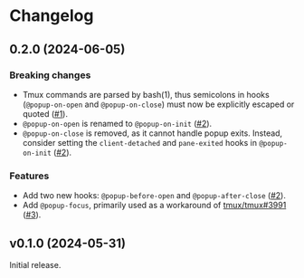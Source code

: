 # Changelog

## 0.2.0 (2024-06-05)

### Breaking changes

- Tmux commands are parsed by bash(1), thus semicolons in hooks (`@popup-on-open` and `@popup-on-close`) must now be explicitly escaped or quoted ([#1](https://github.com/loichyan/tmux-toggle-popup/pull/1)).
- `@popup-on-open` is renamed to `@popup-on-init` ([#2](https://github.com/loichyan/tmux-toggle-popup/pull/2)).
- `@popup-on-close` is removed, as it cannot handle popup exits. Instead, consider setting the `client-detached` and `pane-exited` hooks in `@popup-on-init` ([#2](https://github.com/loichyan/tmux-toggle-popup/pull/2)).

### Features

- Add two new hooks: `@popup-before-open` and `@popup-after-close` ([#2](https://github.com/loichyan/tmux-toggle-popup/pull/2)).
- Add `@popup-focus`, primarily used as a workaround of [tmux/tmux#3991](https://github.com/tmux/tmux/issues/3991) ([#3](https://github.com/loichyan/tmux-toggle-popup/pull/3)).

## v0.1.0 (2024-05-31)

Initial release.

